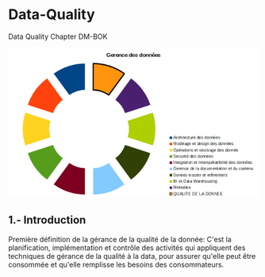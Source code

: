 # Data-Quality
Data Quality Chapter DM-BOK

<p align="center">
  <img src=https://github.com/robnob/Data-Quality/blob/main/Framework.PNG width="600" title="hover text">
</p>

## 1.- Introduction

Première définition de la gérance de la qualité de la donnée: 
C'est la planification, implémentation et contrôle des activités qui appliquent des techniques de gérance de la qualité à la data, pour assurer qu'elle peut être consommée et qu'elle remplisse les besoins des consommateurs.

